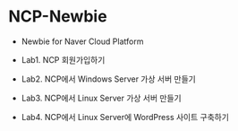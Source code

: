 # NCP-Newbie
- Newbie for Naver Cloud Platform

- Lab1. NCP 회원가입하기
- Lab2. NCP에서 Windows Server 가상 서버 만들기
- Lab3. NCP에서 Linux Server 가상 서버 만들기
- Lab4. NCP에서 Linux Server에 WordPress 사이트 구축하기
